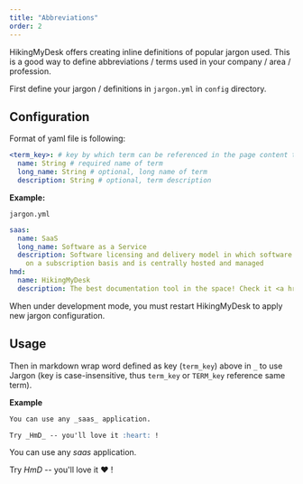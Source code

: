 ```yaml
---
title: "Abbreviations"
order: 2
---
```


HikingMyDesk offers creating inline definitions of 
popular jargon used. This is a good way to define abbreviations / terms
used in your company / area / profession.

First define your jargon / definitions in `jargon.yml` in `config`
directory.

## Configuration

Format of yaml file is following:

```yaml
<term_key>: # key by which term can be referenced in the page content to embed jargon
  name: String # required name of term
  long_name: String # optional, long name of term
  description: String # optional, term description
```

**Example:**

`jargon.yml`
```yaml
saas:
  name: SaaS
  long_name: Software as a Service
  description: Software licensing and delivery model in which software is licensed
    on a subscription basis and is centrally hosted and managed
hmd:
  name: HikingMyDesk
  description: The best documentation tool in the space! Check it <a href="https://hmd.netlify.app">here</a>.
```

<Warning>When under development mode, you must restart HikingMyDesk to apply new jargon configuration.</Warning>

## Usage

Then in markdown wrap word defined as key (`term_key`) above in `_` to use Jargon
(key is case-insensitive, thus `term_key` or `TERM_key` reference same term).

**Example**

```markdown
You can use any _saas_ application.

Try _HmD_ -- you'll love it :heart: !
```  

You can use any _saas_ application.

Try _HmD_ -- you'll love it :heart: !